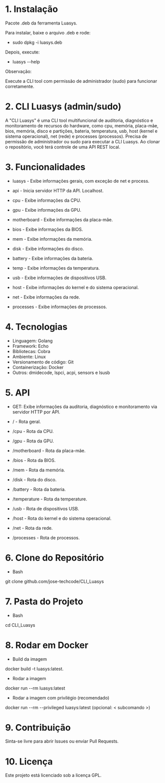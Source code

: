 # 1. Instalação

Pacote .deb da ferramenta Luasys.

Para instalar, baixe o arquivo .deb e rode:

- sudo dpkg -i luasys.deb

Depois, execute:

- luasys --help

Observação:

Execute a CLI tool com permissão de administrador (sudo) para funcionar corretamente.

# 2. CLI Luasys (admin/sudo)

A "CLI Luasys" é uma CLI tool multifuncional de auditoria, diagnóstico e monitoramento de recursos do hardware, como cpu, memória, placa-mãe, bios, memória, disco e partições, bateria, temperatura, usb, host (kernel e sistema operacional), net (rede) e processes (processos). Precisa de permissão de administrador ou sudo para executar a CLI Luasys. Ao clonar o repositório, você terá controle de uma API REST local.

# 3. Funcionalidades

- luasys - Exibe informações gerais, com exceção de net e process.

- api - Inicia servidor HTTP da API. Localhost.

- cpu - Exibe informações da CPU.

- gpu - Exibe informações da GPU.

- motherboard - Exibe informações da placa-mãe.

- bios - Exibe informações da BIOS.

- mem - Exibe informações da memória.

- disk - Exibe informações do disco.

- battery - Exibe informações da bateria.

- temp - Exibe informações da temperatura.

- usb - Exibe informações de dispositivos USB.

- host - Exibe informações do kernel e do sistema operacional.

- net - Exibe informações da rede.

- processes - Exibe informações de processos.

# 4. Tecnologias

- Linguagem: Golang
- Framework: Echo
- Bibliotecas: Cobra
- Ambiente: Linux
- Versionamento de código: Git
- Containerização: Docker
- Outros: dmidecode, lspci, acpi, sensors e lsusb

# 5. API

- GET: Exibe informações da auditoria, diagnóstico e monitoramento via servidor HTTP por API.

- / - Rota geral.

- /cpu - Rota da CPU.

- /gpu - Rota da GPU.

- /motherboard - Rota da placa-mãe.

- /bios - Rota da BIOS.

- /mem - Rota da memória.

- /disk - Rota do disco.

- /battery - Rota da bateria.

- /temperature - Rota da temperature.

- /usb - Rota de dispositivos USB.

- /host - Rota do kernel e do sistema operacional.

- /net - Rota da rede.

- /processes - Rota de processos.

# 6. Clone do Repositório

- Bash

git clone github.com/jose-techcode/CLI_Luasys

# 7. Pasta do Projeto

- Bash

cd CLI_Luasys

# 8. Rodar em Docker

- Build da imagem

docker build -t luasys:latest.

- Rodar a imagem

docker run --rm luasys:latest

- Rodar a imagem com privilégio (recomendado)

docker run --rm --privileged luasys:latest (opcional: < subcomando >)

# 9. Contribuição

Sinta-se livre para abrir Issues ou enviar Pull Requests.

# 10. Licença

Este projeto está licenciado sob a licença GPL.